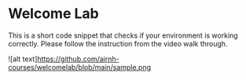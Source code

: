 # Welcome Lab

This is a short code snippet that checks if your environment is working correctly. Please follow the instruction from the video walk through.


![alt text]https://github.com/airnh-courses/welcomelab/blob/main/sample.png


